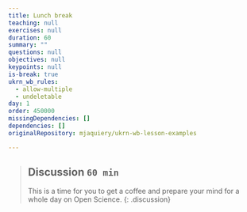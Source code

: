 ```yaml
---
title: Lunch break
teaching: null
exercises: null
duration: 60
summary: ""
questions: null
objectives: null
keypoints: null
is-break: true
ukrn_wb_rules:
  - allow-multiple
  - undeletable
day: 1
order: 450000
missingDependencies: []
dependencies: []
originalRepository: mjaquiery/ukrn-wb-lesson-examples

---
```

> ## Discussion `60 min`
> This is a time for you to get a coffee and prepare your mind for a whole day on Open Science.
{: .discussion}